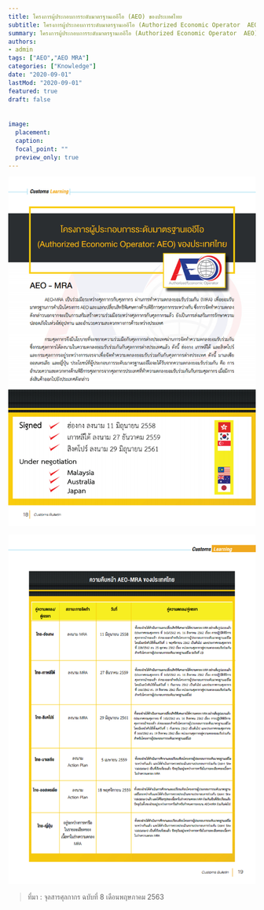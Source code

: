```yaml
---
title: โครงการผู้ประกอบการระดับมาตรฐานเออีโอ (AEO) ของประเทศไทย
subtitle: โครงการผู้ประกอบการระดับมาตรฐานเออีโอ (Authorized Economic Operator  AEO) ของประเทศไทย
summary: โครงการผู้ประกอบการระดับมาตรฐานเออีโอ (Authorized Economic Operator  AEO) ของประเทศไทย
authors:
- admin
tags: ["AEO","AEO MRA"]
categories: ["Knowledge"]
date: "2020-09-01"
lastMod: "2020-09-01"
featured: true
draft: false


image:
  placement: 
  caption: 
  focal_point: ""
  preview_only: true
---
```




![](./img/img-01.png)

![](./img/img-02.png)

> ที่มา : จุลสารศุลกากร ฉบับที่ 8 เดือนพฤษภาคม 2563